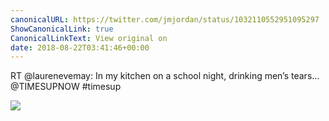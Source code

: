 ```yaml
---
canonicalURL: https://twitter.com/jmjordan/status/1032110552951095297
ShowCanonicalLink: true
CanonicalLinkText: View original on
date: 2018-08-22T03:41:46+00:00
---
```

RT @laurenevemay: In my kitchen on a school night, drinking men’s tears... @TIMESUPNOW #timesup

![](/images/1032110552951095297-DlLHp22VAAAbRbU.jpg)